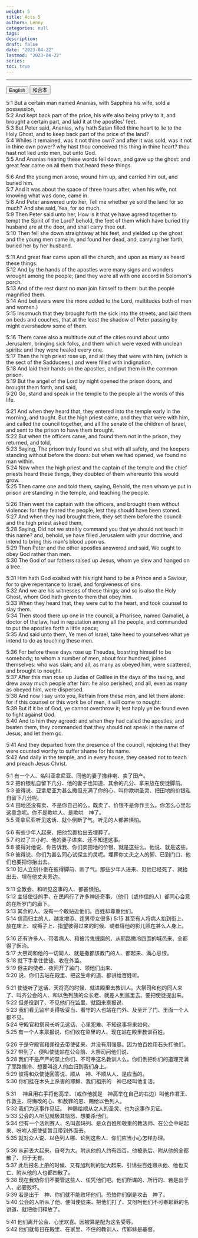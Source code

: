 ```yaml
---
weight: 5
title: Acts 5
authors: Lenny
categories: null
tags: 
description: 
draft: false
date: "2023-04-22"
lastmod: "2023-04-22"
series:
toc: true
---
```



<!--more-->
---

<!-- Tab links -->
<div class="tab">
  <button class="tablinks active" onclick="tablabel(event, 'english')">English</button>
  <button class="tablinks" onclick="tablabel(event, 'chinese')">和合本</button>
  
</div>

<!-- Tab content -->
<div id="english" class="tabcontent" style="display:block">

5:1 But a certain man named Ananias, with Sapphira his wife, sold a possession,  
5:2 And kept back part of the price, his wife also being privy to it, and brought a certain part, and laid it at the apostles' feet.  
5:3 But Peter said, Ananias, why hath Satan filled thine heart to lie to the Holy Ghost, and to keep back part of the price of the land?  
5:4 Whiles it remained, was it not thine own? and after it was sold, was it not in thine own power? why hast thou conceived this thing in thine heart? thou hast not lied unto men, but unto God.  
5:5 And Ananias hearing these words fell down, and gave up the ghost: and great fear came on all them that heard these things.  

5:6 And the young men arose, wound him up, and carried him out, and buried him.  
5:7 And it was about the space of three hours after, when his wife, not knowing what was done, came in.  
5:8 And Peter answered unto her, Tell me whether ye sold the land for so much? And she said, Yea, for so much.  
5:9 Then Peter said unto her, How is it that ye have agreed together to tempt the Spirit of the Lord? behold, the feet of them which have buried thy husband are at the door, and shall carry thee out.  
5:10 Then fell she down straightway at his feet, and yielded up the ghost: and the young men came in, and found her dead, and, carrying her forth, buried her by her husband.  

5:11 And great fear came upon all the church, and upon as many as heard these things.  
5:12 And by the hands of the apostles were many signs and wonders wrought among the people; (and they were all with one accord in Solomon's porch.  
5:13 And of the rest durst no man join himself to them: but the people magnified them.  
5:14 And believers were the more added to the Lord, multitudes both of men and women.)  
5:15 Insomuch that they brought forth the sick into the streets, and laid them on beds and couches, that at the least the shadow of Peter passing by might overshadow some of them.  

5:16 There came also a multitude out of the cities round about unto Jerusalem, bringing sick folks, and them which were vexed with unclean spirits: and they were healed every one.  
5:17 Then the high priest rose up, and all they that were with him, (which is the sect of the Sadducees,) and were filled with indignation,  
5:18 And laid their hands on the apostles, and put them in the common prison.  
5:19 But the angel of the Lord by night opened the prison doors, and brought them forth, and said,  
5:20 Go, stand and speak in the temple to the people all the words of this life.  

5:21 And when they heard that, they entered into the temple early in the morning, and taught. But the high priest came, and they that were with him, and called the council together, and all the senate of the children of Israel, and sent to the prison to have them brought.  
5:22 But when the officers came, and found them not in the prison, they returned, and told,  
5:23 Saying, The prison truly found we shut with all safety, and the keepers standing without before the doors: but when we had opened, we found no man within.  
5:24 Now when the high priest and the captain of the temple and the chief priests heard these things, they doubted of them whereunto this would grow.  
5:25 Then came one and told them, saying, Behold, the men whom ye put in prison are standing in the temple, and teaching the people.  

5:26 Then went the captain with the officers, and brought them without violence: for they feared the people, lest they should have been stoned.  
5:27 And when they had brought them, they set them before the council: and the high priest asked them,  
5:28 Saying, Did not we straitly command you that ye should not teach in this name? and, behold, ye have filled Jerusalem with your doctrine, and intend to bring this man's blood upon us.  
5:29 Then Peter and the other apostles answered and said, We ought to obey God rather than men.  
5:30 The God of our fathers raised up Jesus, whom ye slew and hanged on a tree.  

5:31 Him hath God exalted with his right hand to be a Prince and a Saviour, for to give repentance to Israel, and forgiveness of sins.  
5:32 And we are his witnesses of these things; and so is also the Holy Ghost, whom God hath given to them that obey him.  
5:33 When they heard that, they were cut to the heart, and took counsel to slay them.  
5:34 Then stood there up one in the council, a Pharisee, named Gamaliel, a doctor of the law, had in reputation among all the people, and commanded to put the apostles forth a little space;  
5:35 And said unto them, Ye men of Israel, take heed to yourselves what ye intend to do as touching these men.  

5:36 For before these days rose up Theudas, boasting himself to be somebody; to whom a number of men, about four hundred, joined themselves: who was slain; and all, as many as obeyed him, were scattered, and brought to nought.  
5:37 After this man rose up Judas of Galilee in the days of the taxing, and drew away much people after him: he also perished; and all, even as many as obeyed him, were dispersed.  
5:38 And now I say unto you, Refrain from these men, and let them alone: for if this counsel or this work be of men, it will come to nought:  
5:39 But if it be of God, ye cannot overthrow it; lest haply ye be found even to fight against God.  
5:40 And to him they agreed: and when they had called the apostles, and beaten them, they commanded that they should not speak in the name of Jesus, and let them go.  

5:41 And they departed from the presence of the council, rejoicing that they were counted worthy to suffer shame for his name.  
5:42 And daily in the temple, and in every house, they ceased not to teach and preach Jesus Christ.  
</div>

<div id="chinese" class="tabcontent">

5:1 有一个人、名叫亚拿尼亚、同他的妻子撒非喇、卖了田产。  
5:2 把价银私自留下几分、他的妻子也知道、其余的几分、拿来放在使徒脚前。  
5:3 彼得说、亚拿尼亚为甚么撒但充满了你的心、叫你欺哄圣灵、把田地的价银私自留下几分呢。  
5:4 田地还没有卖、不是你自己的么。既卖了、价银不是你作主么。你怎么心里起这意念呢。你不是欺哄人、是欺哄　神了。  
5:5 亚拿尼亚听见这话、就仆倒断了气。听见的人都甚惧怕。  

5:6 有些少年人起来、把他包裹抬出去埋葬了。  
5:7 约过了三小时、他的妻子进来、还不知道这事。  
5:8 彼得对他说、你告诉我、你们卖田地的价银、就是这些么。他说、就是这些。  
5:9 彼得说、你们为甚么同心试探主的灵呢。埋葬你丈夫之人的脚、已到门口、他们也要把你抬出去。  
5:10 妇人立刻仆倒在彼得脚前、断了气。那些少年人进来、见他已经死了、就抬出去、埋在他丈夫旁边。  

5:11 全教会、和听见这事的人、都甚惧怕。  
5:12 主借使徒的手、在民间行了许多神迹奇事、（他们〔或作信的人〕都同心合意的在所罗门的廊下。  
5:13 其余的人、没有一个敢贴近他们。百姓却尊重他们。  
5:14 信而归主的人、越发增添、连男带女很多)
5:15 甚至有人将病人抬到街上、放在床上、或褥子上、指望彼得过来的时候、或者得他的影儿照在甚么人身上。  

5:16 还有许多人、带着病人、和被污鬼缠磨的、从耶路撒冷四围的城邑来、全都得了医治。  
5:17 大祭司和他的一切同人、就是撒都该教门的人、都起来、满心忌恨。  
5:18 就下手拿住使徒、收在外监。  
5:19 但主的使者、夜间开了监门、领他们出来、  
5:20 说、你们去站在殿里、把这生命的道、都讲给百姓听。  

5:21 使徒听了这话、天将亮的时候、就进殿里去教训人。大祭司和他的同人来了、叫齐公会的人、和以色列族的众长老、就差人到监里去、要把使徒提出来。  
5:22 但差役到了、不见他们在监里、就回来禀报说、  
5:23 我们看见监牢关得极妥当、看守的人也站在门外、及至开了门、里面一个人都不见。  
5:24 守殿官和祭司长听见这话、心里犯难、不知这事将来如何。  
5:25 有一个人来禀报说、你们收在监里的人、现在站在殿里教训百姓。  

5:26 于是守殿官和差役去带使徒来、并没有用强暴。因为怕百姓用石头打他们。  
5:27 带到了、便叫使徒站在公会前、大祭司问他们说、  
5:28 我们不是严严的禁止你们、不可奉这名教训人么。你们倒把你们的道理充满了耶路撒冷、想要叫这人的血归到我们身上。  
5:29 彼得和众使徒回答说、顺从　神、不顺从人、是应当的。  
5:30 你们挂在木头上杀害的耶稣、我们祖宗的　神已经叫他复活。  

5:31 　神且用右手将他高举、〔或作他就是　神高举在自己的右边〕叫他作君王、作救主、将悔改的心、和赦罪的恩、赐给以色列人。  
5:32 我们为这事作见证。　神赐给顺从之人的圣灵、也为这事作见证。  
5:33 公会的人听见就极其恼怒、想要杀他们。  
5:34 但有一个法利赛人、名叫迦玛列、是众百姓所敬重的教法师、在公会中站起来、吩咐人把使徒暂且带到外面去。  
5:35 就对众人说、以色列人哪、论到这些人、你们应当小心怎样办理。  

5:36 从前丢大起来、自夸为大。附从他的人约有四百。他被杀后、附从他的全都散了、归于无有。  
5:37 此后报名上册的时候、又有加利利的犹大起来、引诱些百姓跟从他、他也灭亡、附从他的人也都四散了。  
5:38 现在我劝你们不要管这些人、任凭他们吧。他们所谋的、所行的、若是出于人、必要败坏。  
5:39 若是出于　神、你们就不能败坏他们。恐怕你们倒是攻击　神了。  
5:40 公会的人听从了他、便叫使徒来、把他们打了、又吩咐他们不可奉耶稣的名讲道、就把他们释放了。  

5:41 他们离开公会、心里欢喜。因被算是配为这名受辱。  
5:42 他们就每日在殿里、在家里、不住的教训人、传耶稣是基督。  

</div>